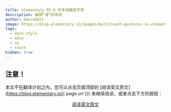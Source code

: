 ```yaml
---
title: elementary OS 6 的多指触控手势
description: 最顺“滑”的系统
author: danrabbit
image: https://blog.elementary.io/images/multitouch-gestures-in-elementary-os-6/multitasking.png
tags:
  - dark-style
  - odin
  - ux
  - touch
hidden: true
---
```

## 注意！
本文不在翻译计划之内，您可以点击页面顶部的 [阅读英文原文](https://blog.elementary.io{{ page.url }}) 来继续阅读，或者点击下方的按钮：

<div style="text-align: center">
  <p><a rel="nofollow noopener noreferrer" target="_blank" href="https://blog.elementary.io{{ page.url }}" class="button">阅读英文原文</a></p>
</div>
